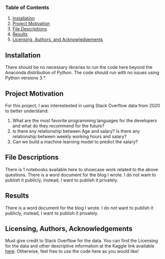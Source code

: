 ### Table of Contents

1. [Installation](#installation)
2. [Project Motivation](#motivation)
3. [File Descriptions](#files)
4. [Results](#results)
5. [Licensing, Authors, and Acknowledgements](#licensing)

## Installation <a name="installation"></a>

There should be no necessary libraries to run the code here beyond the Anaconda distribution of Python.  The code should run with no issues using Python versions 3.*.

## Project Motivation<a name="motivation"></a>

For this project, I was interestested in using Stack Overflow data from 2020 to better understand:

1. What are the most favorite programming languages for the developers and what do they recommend for the future? 
2.	Is there any relationship between Age and salary? Is there any relationship between weekly working hours and salary?
3. Can we build a machine learning model to predict the salary?



## File Descriptions <a name="files"></a>

There is 1 notebooks available here to showcase work related to the above questions. 
There is a word document for the blog I wrote. I do not want to publish it publicly, instead, I want to publish it privately. 


## Results<a name="results"></a>

There is a word document for the blog I wrote. I do not want to publish it publicly, instead, I want to publish it privately. 

## Licensing, Authors, Acknowledgements<a name="licensing"></a>

Must give credit to Stack Overflow for the data.  You can find the Licensing for the data and other descriptive information at the Kaggle link available [here](https://www.kaggle.com/stackoverflow/so-survey-2017/data).  Otherwise, feel free to use the code here as you would like! 
